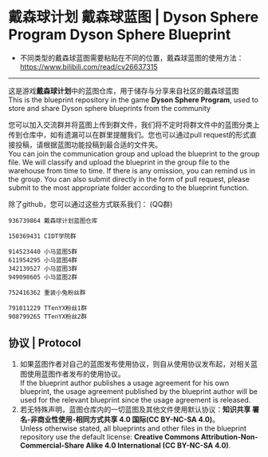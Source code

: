 # 戴森球计划 戴森球蓝图 | Dyson Sphere Program Dyson Sphere Blueprint

* 不同类型的戴森球蓝图需要粘贴在不同的位置，戴森球蓝图的使用方法：https://www.bilibili.com/read/cv26637315

---

这是游戏**戴森球计划**中的蓝图仓库，用于储存与分享来自社区的戴森球蓝图  
 This is the blueprint repository in the game **Dyson Sphere Program**, used to store and share Dyson sphere blueprints from the community

您可以加入交流群并将蓝图上传到群文件，我们将不定时将群文件中的蓝图分类上传到仓库中，如有遗漏可以在群里提醒我们。您也可以通过pull request的形式直接投稿，请根据蓝图功能投稿到最合适的文件夹。  
 You can join the communication group and upload the blueprint to the group file. We will classify and upload the blueprint in the group file to the warehouse from time to time. If there is any omission, you can remind us in the group. You can also submit directly in the form of pull request, please submit to the most appropriate folder according to the blueprint function.

除了github，您可以通过这些方式联系我们： (QQ群)  

```text
936739864 戴森球计划蓝图仓库
```

```text
150369431 CIDT学院群

914523440 小马蓝图5群
611954295 小马蓝图4群
342139527 小马蓝图3群
949098605 小马蓝图2群

752416362 重装小兔粉丝群

791011229 TTenYX粉丝1群
908799265 TTenYX粉丝2群
```


## 协议 | Protocol

1. 如果蓝图作者对自己的蓝图发布使用协议，则自从使用协议发布起，对相关蓝图使用蓝图作者发布的使用协议。  
 If the blueprint author publishes a usage agreement for his own blueprint, the usage agreement published by the blueprint author will be used for the relevant blueprint since the usage agreement is released.
2. 若无特殊声明，蓝图仓库内的一切蓝图及其他文件使用默认协议：**知识共享 署名-非商业性使用-相同方式共享 4.0 国际(CC BY-NC-SA 4.0)**。  
 Unless otherwise stated, all blueprints and other files in the blueprint repository use the default license: **Creative Commons Attribution-Non-Commercial-Share Alike 4.0 International (CC BY-NC-SA 4.0)**.
